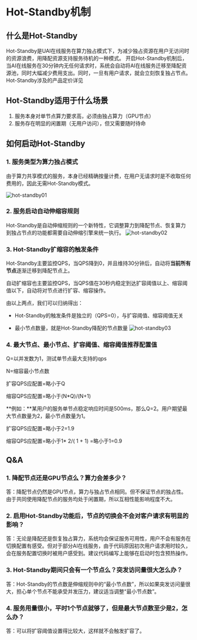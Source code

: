 

# Hot-Standby机制

## 什么是Hot-Standby
Hot-Standby是UAI在线服务在算力独占模式下，为减少独占资源在用户无访问时的资源浪费，用降配资源支持服务待机的一种模式。
开启Hot-Standby机制后，当AI在线服务在30分钟内无任何请求时，系统会自动将AI在线服务迁移至降配资源池，同时大幅减少费用支出。同时，一旦有用户请求，就会立刻恢复独占节点。
Hot-Standby涉及的产品定价详见[](ai/uai-inference/price)

## Hot-Standby适用于什么场景
1. 服务本身对单节点算力要求高，必须由独占算力（GPU节点）
2. 服务存在明显的闲置期（无用户访问），但又需要随时待命

## 如何启动Hot-Standby
### 1. 服务类型为算力独占模式
由于算力共享模式的服务，本身已经精确按量计费，在用户无请求时是不收取任何费用的，因此无需Hot-Standby模式。

![hot-standby01](ai/uai-inference/images/intro/hot-standby01.png)

### 2. 服务启动自动伸缩容规则

Hot-Standby是自动伸缩规则的一个新特性，它调整算力到降配节点、恢复算力到独占节点的功能都需要自动伸缩引擎来统一执行。
![hot-standby02](ai/uai-inference/images/intro/hot-standby02.png)

### 3. Hot-Standby扩缩容的触发条件

Hot-Standby主要监控QPS，当QPS降到0，并且维持30分钟后，自动将**当前所有节点**逐渐迁移到降配节点上。

自动扩缩容也主要监控QPS，当QPS值在30秒内稳定到达扩容阈值以上、缩容阈值以下，自动将对节点进行扩容、缩容操作。

由以上两点，我们可以归纳得出：

* Hot-Standby的触发条件是独立的（QPS=0），与扩容阈值、缩容阈值无关

* 最小节点数量，就是Hot-Standby降配的节点数量
![hot-standby03](ai/uai-inference/images/intro/hot-standby03.png)

### 4. 最大节点、最小节点、扩容阈值、缩容阈值推荐配置值

Q=以并发数为1，测试单节点最大支持的qps

N=缩容最小节点数

扩容QPS应配置=略小于Q

缩容QPS应配置=略小于(N*Q)/(N+1)

**例如：**某用户的服务单节点稳定响应时间是500ms，那么Q=2。用户期望最大节点数量为2，最小节点数量为1。

扩容QPS应配置=略小于2=1.9

缩容QPS应配置=略小于1* 2/( 1 + 1) =略小于1=0.9

## Q&A

### 1. 降配节点还是GPU节点么？算力会差多少？

答：降配节点仍然是GPU节点，算力与独占节点相同。但不保证节点的独占性。由于共同使用降配节点的服务均处于闲置期，所以互相性能影响程度不大。

### 2. 启用Hot-Standby功能后，节点的切换会不会对客户请求有明显的影响？

答：无论是降配还是恢复独占算力，系统均会保证服务可用性，用户不会有服务在切换配置有感受。但对于部分AI在线服务，由于代码原因初次用户请求用时较久，会在服务配置切换时被用户感受到。建议代码编写上能够在启动时包含预热操作。

### 3. Hot-Standby期间只会有一个节点么？突发访问量很大怎么办？

答：Hot-Standby的节点数是伸缩规则中的“最小节点数”，所以如果突发访问量很大，担心单个节点不能承受并发压力，建议适当调整“最小节点数”。

### 4. 服务用量很小，平时1个节点就够了，但是最大节点数至少是2，怎么办？

答：可以将扩容阈值设置得比较大，这样就不会触发扩容了。


